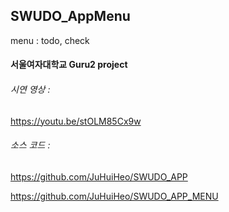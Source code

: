 ## SWUDO_AppMenu
menu : todo, check


#### 서울여자대학교 Guru2 project


###### 시연 영상 : 

https://youtu.be/stOLM85Cx9w


###### 소스 코드 :


https://github.com/JuHuiHeo/SWUDO_APP


https://github.com/JuHuiHeo/SWUDO_APP_MENU

